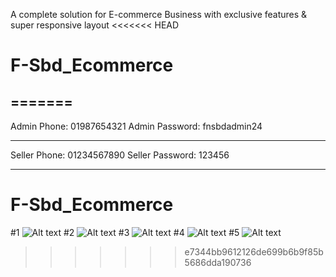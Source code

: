 A complete solution for E-commerce Business with exclusive features & super responsive layout
<<<<<<< HEAD
# F-Sbd_Ecommerce
=======
-----------------------------------------------------

Admin Phone: 01987654321
Admin Password: fnsbdadmin24

-----------------------------------------------------

Seller Phone: 01234567890
Seller Password: 123456

-----------------------------------------------------


# F-Sbd_Ecommerce
#1
![Alt text](https://raw.githubusercontent.com/sanad-bhowmik/F-Sbd_Ecommerce/main/public/assets/img/demo/1.png?token=GHSAT0AAAAAACLMHIGGGSIBVE7XDAS3IR56ZNSI5FA)
#2
![Alt text](https://raw.githubusercontent.com/sanad-bhowmik/F-Sbd_Ecommerce/main/public/assets/img/demo/2.png?token=GHSAT0AAAAAACLMHIGHI5NRKV2RRXIJ2OPIZNSI55Q)
#3
![Alt text](https://raw.githubusercontent.com/sanad-bhowmik/F-Sbd_Ecommerce/main/public/assets/img/demo/3.png?token=GHSAT0AAAAAACLMHIGHWHIRGWJYHWCIUINUZNSI6HA)
#4
![Alt text](https://raw.githubusercontent.com/sanad-bhowmik/F-Sbd_Ecommerce/main/public/assets/img/demo/4.png?token=GHSAT0AAAAAACLMHIGHKS3ZX5YEPTIWTBY4ZNSI6RA)
#5
![Alt text](https://raw.githubusercontent.com/sanad-bhowmik/F-Sbd_Ecommerce/main/public/assets/img/demo/5.png?token=GHSAT0AAAAAACLMHIGHMHXM5H4GWK5UKE7UZNSI66Q)
>>>>>>> e7344bb9612126de699b6b9f85b5686dda190736
